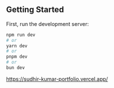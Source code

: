 

## Getting Started

First, run the development server:

```bash
npm run dev
# or
yarn dev
# or
pnpm dev
# or
bun dev
```

https://sudhir-kumar-portfolio.vercel.app/
